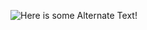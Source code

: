 ![Here is some Alternate Text!](https://cdn.pixabay.com/photo/2021/05/14/12/26/man-6253257_960_720.jpg)
